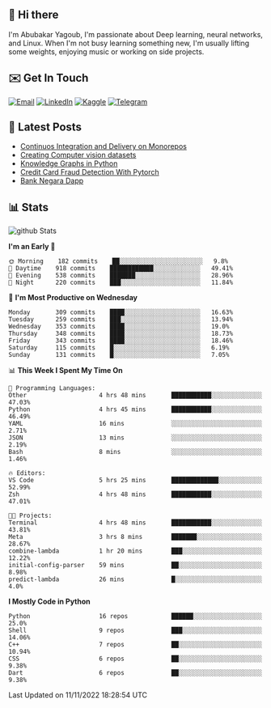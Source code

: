 ## 👋 Hi there

I'm Abubakar Yagoub, I'm passionate about Deep learning, neural networks, and
Linux. When I'm not busy learning something new, I'm usually lifting some
weights, enjoying music or working on side projects.

## ✉️ Get In Touch

[![Email](https://img.shields.io/badge/Email-f1f1f1?style=for-the-badge&logo=gmail&logoColor=0f111a)](mailto:git@blacksuan19.dev)
[![LinkedIn](https://img.shields.io/badge/LinkedIn-0077B5?style=for-the-badge&logo=linkedin&logoColor=white)](https://www.linkedin.com/in/blacksuan19/)
[![Kaggle](https://img.shields.io/badge/Kaggle-5acfff?style=for-the-badge&logo=kaggle&logoColor=white)](http://kaggle.com/abubakaryagob/)
[![Telegram](https://img.shields.io/badge/Telegram-2CA5E0?style=for-the-badge&logo=telegram&logoColor=white)](https://t.me/blacksuan19)

## 📩 Latest Posts

<!-- BLOG-POST-LIST:START -->
- [Continuos Integration and Delivery on Monorepos](https://www.blacksuan19.dev/blog/github-actions-monorepos/)
- [Creating Computer vision datasets](https://www.blacksuan19.dev/blog/creating-datasets/)
- [Knowledge Graphs in Python](https://www.blacksuan19.dev/projects/Knowledge_Graphs/)
- [Credit Card Fraud Detection With Pytorch](https://www.blacksuan19.dev/projects/credit-card-fraud-detection-with-pytorch/)
- [Bank Negara Dapp](https://www.blacksuan19.dev/projects/bank-negara/)
<!-- BLOG-POST-LIST:END -->

## 📊 Stats

![github Stats](https://github-readme-stats.vercel.app/api?username=blacksuan19&theme=github_dark&show_icons=true&count_private=true&custom_title=Github%20Stats&hide_border=true)

<!--START_SECTION:waka-->
**I'm an Early 🐤** 

```text
🌞 Morning    182 commits    ██░░░░░░░░░░░░░░░░░░░░░░░   9.8% 
🌆 Daytime    918 commits    ████████████░░░░░░░░░░░░░   49.41% 
🌃 Evening    538 commits    ███████░░░░░░░░░░░░░░░░░░   28.96% 
🌙 Night      220 commits    ███░░░░░░░░░░░░░░░░░░░░░░   11.84%

```
📅 **I'm Most Productive on Wednesday** 

```text
Monday       309 commits    ████░░░░░░░░░░░░░░░░░░░░░   16.63% 
Tuesday      259 commits    ███░░░░░░░░░░░░░░░░░░░░░░   13.94% 
Wednesday    353 commits    ████░░░░░░░░░░░░░░░░░░░░░   19.0% 
Thursday     348 commits    ████░░░░░░░░░░░░░░░░░░░░░   18.73% 
Friday       343 commits    ████░░░░░░░░░░░░░░░░░░░░░   18.46% 
Saturday     115 commits    █░░░░░░░░░░░░░░░░░░░░░░░░   6.19% 
Sunday       131 commits    █░░░░░░░░░░░░░░░░░░░░░░░░   7.05%

```


📊 **This Week I Spent My Time On** 

```text
💬 Programming Languages: 
Other                    4 hrs 48 mins       ███████████░░░░░░░░░░░░░░   47.03% 
Python                   4 hrs 45 mins       ███████████░░░░░░░░░░░░░░   46.49% 
YAML                     16 mins             ░░░░░░░░░░░░░░░░░░░░░░░░░   2.71% 
JSON                     13 mins             ░░░░░░░░░░░░░░░░░░░░░░░░░   2.19% 
Bash                     8 mins              ░░░░░░░░░░░░░░░░░░░░░░░░░   1.46%

🔥 Editors: 
VS Code                  5 hrs 25 mins       █████████████░░░░░░░░░░░░   52.99% 
Zsh                      4 hrs 48 mins       ███████████░░░░░░░░░░░░░░   47.01%

🐱‍💻 Projects: 
Terminal                 4 hrs 48 mins       ███████████░░░░░░░░░░░░░░   43.81% 
Meta                     3 hrs 8 mins        ███████░░░░░░░░░░░░░░░░░░   28.67% 
combine-lambda           1 hr 20 mins        ███░░░░░░░░░░░░░░░░░░░░░░   12.22% 
initial-config-parser    59 mins             ██░░░░░░░░░░░░░░░░░░░░░░░   8.98% 
predict-lambda           26 mins             █░░░░░░░░░░░░░░░░░░░░░░░░   4.0%

```

**I Mostly Code in Python** 

```text
Python                   16 repos            ██████░░░░░░░░░░░░░░░░░░░   25.0% 
Shell                    9 repos             ███░░░░░░░░░░░░░░░░░░░░░░   14.06% 
C++                      7 repos             ██░░░░░░░░░░░░░░░░░░░░░░░   10.94% 
CSS                      6 repos             ██░░░░░░░░░░░░░░░░░░░░░░░   9.38% 
Dart                     6 repos             ██░░░░░░░░░░░░░░░░░░░░░░░   9.38%

```



 Last Updated on 11/11/2022 18:28:54 UTC
<!--END_SECTION:waka-->
